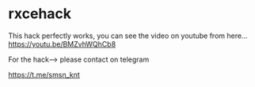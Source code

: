 # rxcehack
This hack perfectly works, you can see the video on youtube from here... https://youtu.be/BMZvhWQhCb8

For the hack--> please contact on telegram


https://t.me/smsn_knt
